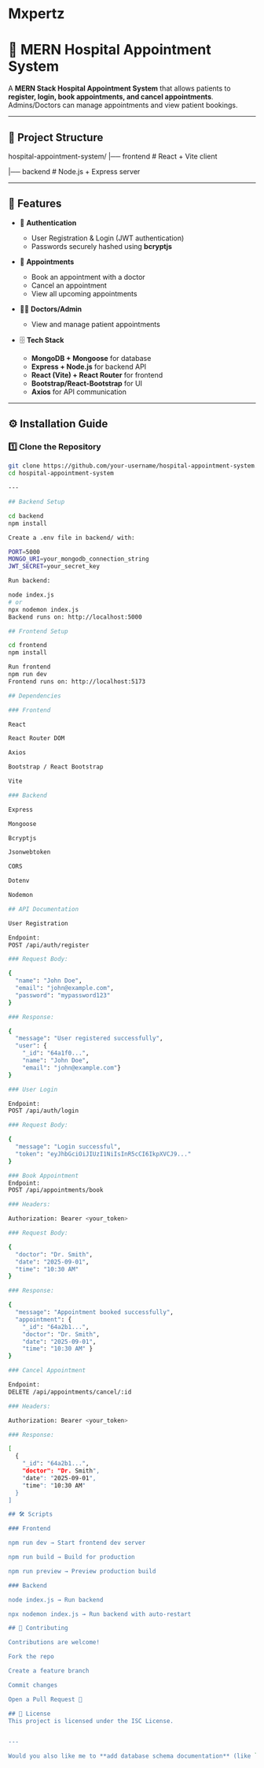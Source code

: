 # Mxpertz
# 🏥 MERN Hospital Appointment System

A **MERN Stack Hospital Appointment System** that allows patients to **register, login, book appointments, and cancel appointments**.  
Admins/Doctors can manage appointments and view patient bookings.  

---

## 📂 Project Structure

hospital-appointment-system/
|── frontend # React + Vite client


|── backend # Node.js + Express server


---

## 🚀 Features

- 👤 **Authentication**
  - User Registration & Login (JWT authentication)
  - Passwords securely hashed using **bcryptjs**

- 📅 **Appointments**
  - Book an appointment with a doctor
  - Cancel an appointment
  - View all upcoming appointments

- 👨‍⚕️ **Doctors/Admin**
  - View and manage patient appointments

- 🗄️ **Tech Stack**
  - **MongoDB + Mongoose** for database
  - **Express + Node.js** for backend API
  - **React (Vite) + React Router** for frontend
  - **Bootstrap/React-Bootstrap** for UI
  - **Axios** for API communication

---

## ⚙️ Installation Guide

### 1️⃣ Clone the Repository
```bash
git clone https://github.com/your-username/hospital-appointment-system.git
cd hospital-appointment-system

---

## Backend Setup

cd backend
npm install

Create a .env file in backend/ with:

PORT=5000
MONGO_URI=your_mongodb_connection_string
JWT_SECRET=your_secret_key

Run backend:

node index.js
# or
npx nodemon index.js
Backend runs on: http://localhost:5000

## Frontend Setup

cd frontend
npm install

Run frontend
npm run dev
Frontend runs on: http://localhost:5173

## Dependencies

### Frontend

React

React Router DOM

Axios

Bootstrap / React Bootstrap

Vite

### Backend

Express

Mongoose

Bcryptjs

Jsonwebtoken

CORS

Dotenv

Nodemon

## API Documentation

User Registration

Endpoint:
POST /api/auth/register

### Request Body:

{
  "name": "John Doe",
  "email": "john@example.com",
  "password": "mypassword123"
}

### Response:

{
  "message": "User registered successfully",
  "user": {
    "_id": "64a1f0...",
    "name": "John Doe",
    "email": "john@example.com"}
}

### User Login

Endpoint:
POST /api/auth/login

### Request Body:

{
  "message": "Login successful",
  "token": "eyJhbGciOiJIUzI1NiIsInR5cCI6IkpXVCJ9..."
}

### Book Appointment
Endpoint:
POST /api/appointments/book

### Headers:

Authorization: Bearer <your_token>

### Request Body:

{
  "doctor": "Dr. Smith",
  "date": "2025-09-01",
  "time": "10:30 AM"
}

### Response:

{
  "message": "Appointment booked successfully",
  "appointment": {
    "_id": "64a2b1...",
    "doctor": "Dr. Smith",
    "date": "2025-09-01",
    "time": "10:30 AM" }
}

### Cancel Appointment

Endpoint:
DELETE /api/appointments/cancel/:id

### Headers:

Authorization: Bearer <your_token>

### Response:

[
  {
    "_id": "64a2b1...",
    "doctor": "Dr. Smith",
    "date": "2025-09-01",
    "time": "10:30 AM"
  }
]

## 🛠️ Scripts

### Frontend

npm run dev → Start frontend dev server

npm run build → Build for production

npm run preview → Preview production build

### Backend

node index.js → Run backend

npx nodemon index.js → Run backend with auto-restart

## 🤝 Contributing

Contributions are welcome!

Fork the repo

Create a feature branch

Commit changes

Open a Pull Request 🚀

## 📄 License
This project is licensed under the ISC License.


---

Would you also like me to **add database schema documentation** (like `User` and `Appointment` models) in this README so developers can quickly understand the data structure?
